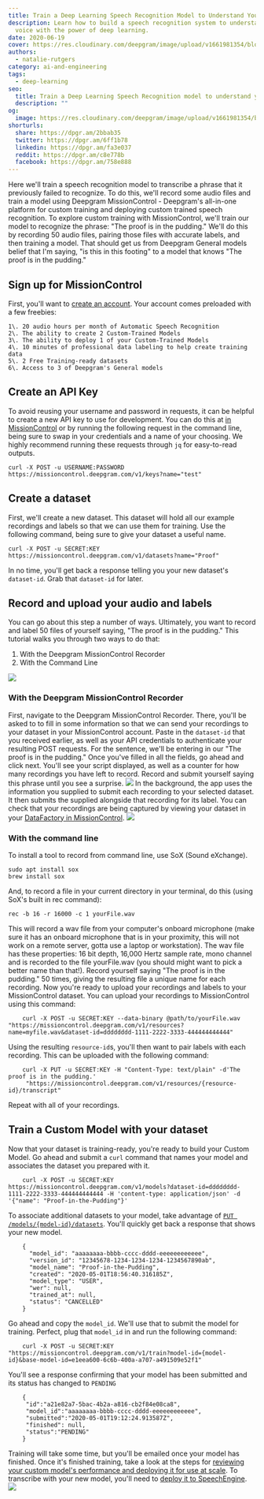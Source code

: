 ```yaml
---
title: Train a Deep Learning Speech Recognition Model to Understand Your Voice
description: Learn how to build a speech recognition system to understand your
  voice with the power of deep learning.
date: 2020-06-19
cover: https://res.cloudinary.com/deepgram/image/upload/v1661981354/blog/train-a-deep-learning-speech-recognition-model-to-understand-your-voice/trouble-w-wer%402x.jpg
authors:
  - natalie-rutgers
category: ai-and-engineering
tags:
  - deep-learning
seo:
  title: Train a Deep Learning Speech Recognition model to understand your voice
  description: ""
og:
  image: https://res.cloudinary.com/deepgram/image/upload/v1661981354/blog/train-a-deep-learning-speech-recognition-model-to-understand-your-voice/trouble-w-wer%402x.jpg
shorturls:
  share: https://dpgr.am/2bbab35
  twitter: https://dpgr.am/6ff1b78
  linkedin: https://dpgr.am/fa3e037
  reddit: https://dpgr.am/c8e778b
  facebook: https://dpgr.am/758e888
---
```


Here we'll train a speech recognition model to transcribe a phrase that it previously failed to recognize. To do this, we'll record some audio files and train a model using <a target="_blank" rel="noopener noreferrer">Deepgram MissionControl</a> - Deepgram's all-in-one platform for custom training and deploying custom trained speech recognition. To explore custom training with MissionControl, we'll train our model to recognize the phrase: "The proof is in the pudding." We'll do this by recording 50 audio files, pairing those files with accurate labels, and then training a model. That should get us from Deepgram General models belief that I'm saying, "is this in this footing" to a model that knows "The proof is in the pudding."

## Sign up for MissionControl

First, you'll want to [create an account](https://missioncontrol.deepgram.com/signup). Your account comes preloaded with a few freebies:

    1\. 20 audio hours per month of Automatic Speech Recognition  
    2\. The ability to create 2 Custom-Trained Models  
    3\. The ability to deploy 1 of your Custom-Trained Models  
    4\. 10 minutes of professional data labeling to help create training data  
    5\. 2 Free Training-ready datasets  
    6\. Access to 3 of Deepgram's General models  

## Create an API Key

To avoid reusing your username and password in requests, it can be helpful to create a new API key to use for development. You can do this at [in MissionControl](https://missioncontrol.deepgram.com/accounts-and-billing) or by running the following request in the command line, being sure to swap in your credentials and a name of your choosing. We highly recommend running these requests through `jq` for easy-to-read outputs.

    curl -X POST -u USERNAME:PASSWORD https://missioncontrol.deepgram.com/v1/keys?name="test"  

## Create a dataset

First, we'll create a new dataset. This dataset will hold all our example recordings and labels so that we can use them for training. Use the following command, being sure to give your dataset a useful name.

    curl -X POST -u SECRET:KEY https://missioncontrol.deepgram.com/v1/datasets?name="Proof"  

In no time, you'll get back a response telling you your new dataset's `dataset-id`. Grab that `dataset-id` for later.

## Record and upload your audio and labels

You can go about this step a number of ways. Ultimately, you want to record and label 50 files of yourself saying, "The proof is in the pudding." This tutorial walks you through two ways to do that:

1.  With the Deepgram MissionControl Recorder
2.  With the Command Line

![](/content/images/2020/06/Screen-Shot-2020-06-18-at-7.51.57-PM.png)

### With the Deepgram MissionControl Recorder

First, navigate to the Deepgram MissionControl Recorder. There, you'll be asked to to fill in some information so that we can send your recordings to your dataset in your MissionControl account. Paste in the `dataset-id` that you received earlier, as well as your API credentials to authenticate your resulting POST requests. For the sentence, we'll be entering in our "The proof is in the pudding." Once you've filled in all the fields, go ahead and click next. You'll see your script displayed, as well as a counter for how many recordings you have left to record. Record and submit yourself saying this phrase until you see a surprise. ![](/content/images/2020/06/Screen-Shot-2020-06-18-at-7.53.49-PM.png) In the background, the app uses the information you supplied to submit each recording to your selected dataset. It then submits the supplied alongside that recording for its label. You can check that your recordings are being captured by viewing your dataset in your [DataFactory in MissionControl](https://missioncontrol.deepgram.com/data). ![](/content/images/2020/06/Screen-Shot-2020-06-18-at-6.17.43-PM.png)

### With the command line

To install a tool to record from command line, use SoX (Sound eXchange).

    sudo apt install sox  
    brew install sox  

And, to record a file in your current directory in your terminal, do this (using SoX's built in rec command):

    rec -b 16 -r 16000 -c 1 yourFile.wav  

This will record a wav file from your computer's onboard microphone (make sure it has an onboard microphone that is in your proximity, this will not work on a remote server, gotta use a laptop or workstation). The wav file has these properties: 16 bit depth, 16,000 Hertz sample rate, mono channel and is recorded to the file yourFile.wav (you should might want to pick a better name than that!). Record yourself saying "The proof is in the pudding." 50 times, giving the resulting file a unique name for each recording. Now you're ready to upload your recordings and labels to your MissionControl dataset. You can upload your recordings to MissionControl using this command:
```
    curl -X POST -u SECRET:KEY --data-binary @path/to/yourFile.wav "https://missioncontrol.deepgram.com/v1/resources?name=myfile.wav&dataset-id=dddddddd-1111-2222-3333-444444444444"  
```
Using the resulting `resource-id`s, you'll then want to pair labels with each recording. This can be uploaded with the following command:
```
    curl -X PUT -u SECRET:KEY -H "Content-Type: text/plain" -d'The proof is in the pudding.'  
     "https://missioncontrol.deepgram.com/v1/resources/{resource-id}/transcript" 
```
Repeat with all of your recordings.

## Train a Custom Model with your dataset

Now that your dataset is training-ready, you're ready to build your Custom Model. Go ahead and submit a `curl` command that names your model and associates the dataset you prepared with it.
```
    curl -X POST -u SECRET:KEY https://missioncontrol.deepgram.com/v1/models?dataset-id=dddddddd-1111-2222-3333-444444444444 -H 'content-type: application/json' -d '{"name": "Proof-in-the-Pudding"}'  
```
To associate additional datasets to your model, take advantage of [`PUT /models/{model-id}/datasets`](https://missioncontrol.deepgram.com/docs). You'll quickly get back a response that shows your new model.
```
    {
      "model_id": "aaaaaaaa-bbbb-cccc-dddd-eeeeeeeeeeee",
      "version_id": "12345678-1234-1234-1234-1234567890ab",
      "model_name": "Proof-in-the-Pudding",
      "created": "2020-05-01T18:56:40.316185Z",
      "model_type": "USER",
      "wer": null,
      "trained_at": null,
      "status": "CANCELLED"
    }
```
Go ahead and copy the `model_id`. We'll use that to submit the model for training. Perfect, plug that `model_id` in and run the following command:
```
    curl -X POST -u SECRET:KEY "https://missioncontrol.deepgram.com/v1/train?model-id={model-id}&base-model-id=e1eea600-6c6b-400a-a707-a491509e52f1"  
```
You'll see a response confirming that your model has been submitted and its status has changed to `PENDING`
```
    {
     "id":"a21e82a7-5bac-4b2a-a816-cb2f84e08ca8",
     "model_id":"aaaaaaaa-bbbb-cccc-dddd-eeeeeeeeeeee",
     "submitted":"2020-05-01T19:12:24.913587Z",
     "finished": null,
     "status":"PENDING"
    }
```
Training will take some time, but you'll be emailed once your model has finished. Once it's finished training, take a look at the steps for [reviewing your custom model's performance and deploying it for use at scale](https://blog.deepgram.com/quickstart-guide-for-the-deepgram-missioncontrol-api/). To transcribe with your new model, you'll need to [deploy it to SpeechEngine](https://blog.deepgram.com/quickstart-guide-for-the-deepgram-missioncontrol-api/). ![](/content/images/2020/06/Screen-Shot-2020-06-18-at-7.40.49-PM.png)
